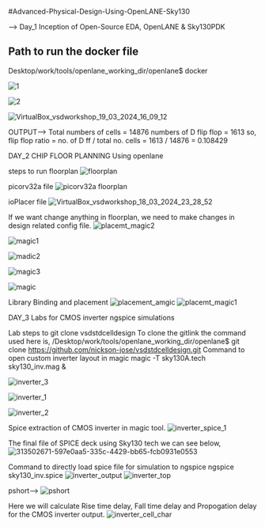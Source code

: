 #Advanced-Physical-Design-Using-OpenLANE-Sky130

   --> Day_1 Inception of Open-Source EDA, OpenLANE & Sky130PDK
   ## Path to run the docker file
Desktop/work/tools/openlane_working_dir/openlane$ docker

![1](https://github.com/manishkumar754/VSDWorkshop/assets/132566236/4bb4ecd0-bee2-45cb-b002-ba39b1a82cce)

![2](https://github.com/manishkumar754/VSDWorkshop/assets/132566236/bf6ed14b-ad78-41e4-867a-71ac6eb096f6)

![VirtualBox_vsdworkshop_19_03_2024_16_09_12](https://github.com/manishkumar754/VSDWorkshop/assets/132566236/8cd9565e-9de1-43ac-a2b2-66339ed0b63b)


OUTPUT-->
Total numbers of cells = 14876
numbers of D flip flop = 1613
so, flip flop ratio = no. of D ff / total no. cells = 1613 / 14876 = 0.108429



DAY_2  CHIP FLOOR PLANNING Using openlane

steps to run floorplan
![floorplan](https://github.com/manishkumar754/VSDWorkshop/assets/132566236/47208a3b-2a43-45a8-b2a1-fed766866c48)

picorv32a file
![picorv32a floorplan](https://github.com/manishkumar754/VSDWorkshop/assets/132566236/408bab35-a234-46e8-9fac-40780ba93f92)

ioPlacer file
![VirtualBox_vsdworkshop_18_03_2024_23_28_52](https://github.com/manishkumar754/VSDWorkshop/assets/132566236/5bdf54c3-adf0-4605-a7d9-0127d66f5fc6)

If we want change anything in floorplan, we need to make changes in design related config file.
![placemt_magic2](https://github.com/manishkumar754/VSDWorkshop/assets/132566236/3f55a087-223c-447e-804e-1427df1cc348)

![magic1](https://github.com/manishkumar754/VSDWorkshop/assets/132566236/d12589d8-dde7-4edf-8d33-bf029d75c794)

![madic2](https://github.com/manishkumar754/VSDWorkshop/assets/132566236/07f65736-bd3b-4593-b770-a273e9b07aa6)

![magic3](https://github.com/manishkumar754/VSDWorkshop/assets/132566236/37da62de-9a63-44a5-99fb-e161445e73bc)


![magic](https://github.com/manishkumar754/VSDWorkshop/assets/132566236/03d54a77-c654-419e-abf1-ec74f70e9e8c)


Library Binding and placement
![placement_amgic](https://github.com/manishkumar754/VSDWorkshop/assets/132566236/73f4f89d-cf84-4db4-b332-ff3541b70355)
![placemt_magic1](https://github.com/manishkumar754/VSDWorkshop/assets/132566236/bcaac299-54cc-4790-905c-abb594b1f725)

DAY_3 Labs for CMOS inverter ngspice simulations

Lab steps to git clone vsdstdcelldesign
To clone the gitlink the command used here is,
/Desktop/work/tools/openlane_working_dir/openlane$ git clone https://github.com/nickson-jose/vsdstdcelldesign.git
Command to open custom inverter layout in magic
magic -T sky130A.tech sky130_inv.mag &

![inverter_3](https://github.com/manishkumar754/VSDWorkshop/assets/132566236/97f60f85-12a9-4694-8ddf-2b83d8a172c3)

![inverter_1](https://github.com/manishkumar754/VSDWorkshop/assets/132566236/259fd174-687f-43c9-86a5-12ab2d43b594)

![inverter_2](https://github.com/manishkumar754/VSDWorkshop/assets/132566236/e3e0af70-7bb6-4150-b106-dc91f5b1a166)

Spice extraction of CMOS inverter in magic tool.
![inverter_spice_1](https://github.com/manishkumar754/VSDWorkshop/assets/132566236/9255e2a4-e46a-4164-9809-91a4fbe4dc4a)

   The final file of SPICE deck using Sky130 tech we can see below,
   ![313502671-597e0aa5-335c-4429-bb65-fcb0931e0553](https://github.com/manishkumar754/VSDWorkshop/assets/132566236/c6ee759b-e68d-4348-b787-39556ddbe1ff)

  Command to directly load spice file for simulation to ngspice
     ngspice sky130_inv.spice
     ![inverter_output](https://github.com/manishkumar754/VSDWorkshop/assets/132566236/be62bc23-d004-48f0-9172-07d70b78a602)
     ![inverter_top](https://github.com/manishkumar754/VSDWorkshop/assets/132566236/cb1fe5b8-8ea9-4203-b636-4cbeb6595a70)
        
   pshort-->
     ![pshort](https://github.com/manishkumar754/VSDWorkshop/assets/132566236/aa85d9b7-6cce-4c76-b422-5c67cc991bb7)

  Here we will calculate Rise time delay, Fall time delay and Propogation delay for the CMOS inverter output.
   ![inverter_cell_char](https://github.com/manishkumar754/VSDWorkshop/assets/132566236/3819db0c-b8be-4c56-902e-9d2ebd44be61)


